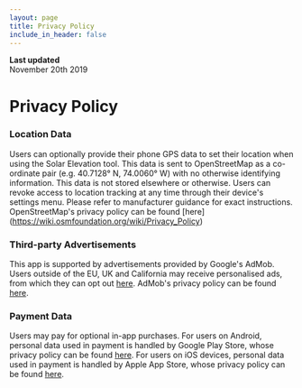```yaml
---
layout: page
title: Privacy Policy
include_in_header: false
---
```


**Last updated**  
November 20th 2019

# Privacy Policy


### Location Data
Users can optionally provide their phone GPS data to set their location when using the Solar Elevation tool. This data is sent to OpenStreetMap as a co-ordinate pair (e.g. 40.7128° N, 74.0060° W) with no otherwise identifying information. This data is not stored elsewhere or otherwise. Users can revoke access to location tracking at any time through their device's settings menu. Please refer to manufacturer guidance for exact instructions. OpenStreetMap's privacy policy can be found [here] (https://wiki.osmfoundation.org/wiki/Privacy_Policy)

### Third-party Advertisements
This app is supported by advertisements provided by Google's AdMob. Users outside of the EU, UK and California may receive personalised ads, from which they can opt out [here]( https://adssettings.google.com/authenticated). AdMob's privacy policy can be found [here](https://support.google.com/admob/answer/6128543).

### Payment Data
Users may pay for optional in-app purchases. For users on Android, personal data used in payment is handled by Google Play Store, whose privacy policy can be found [here](https://policies.google.com/privacy?hl=en-US). For users on iOS devices, personal data used in payment is handled by Apple App Store, whose privacy policy can be found [here](https://www.apple.com/legal/privacy/).				
